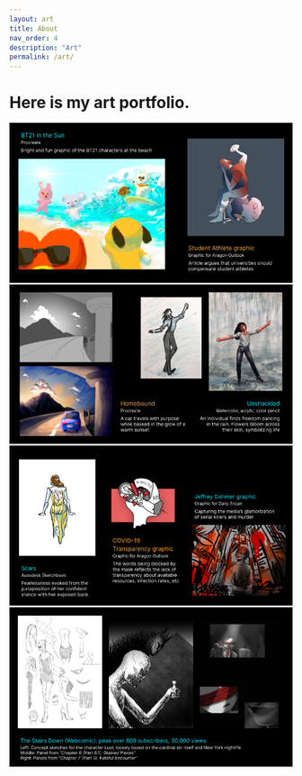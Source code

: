 ```yaml
---
layout: art
title: About
nav_order: 4
description: "Art"
permalink: /art/
---
```

<h1>Here is my art portfolio.</h1>
<section>
    <img src="/assets/images/Jessica_Fu_Design_Portfolio_1.png" alt="" />
    <img src="/assets/images/Jessica_Fu_Design_Portfolio_2.png" alt="" />
    <img src="/assets/images/Jessica_Fu_Design_Portfolio_3.png" alt="" />
    <img src="/assets/images/Jessica_Fu_Design_Portfolio_4.png" alt="" />
</section>